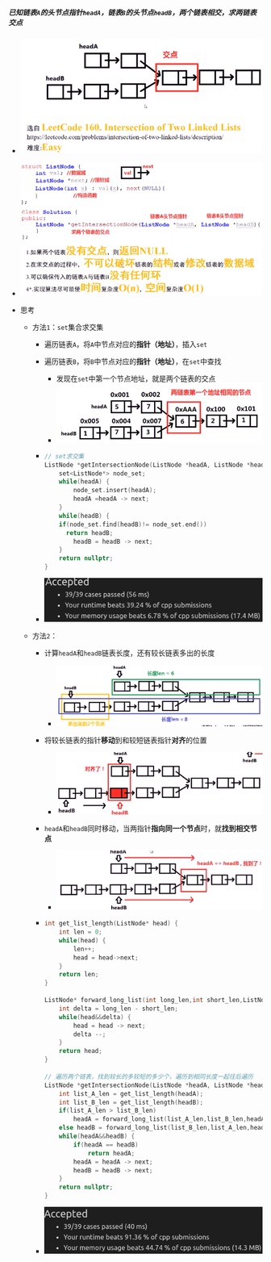 ##### 已知链表`A`的头节点指针`headA`，链表`B`的头节点`headB`，两个链表相交，求两链表交点

* ![image-20210823160316161](求两链表交点.assets/image-20210823160316161.png)
* ![image-20210823160403285](求两链表交点.assets/image-20210823160403285.png)

* 思考 

  * 方法`1`：`set`集合求交集

    * 遍历链表`A`，将`A`中节点对应的**指针（地址）**，插入`set`

    * 遍历链表`B`，将`B`中节点对应的**指针（地址）**，在`set`中查找

      * 发现在`set`中第一个节点地址，就是两个链表的交点
      * ![image-20210823160727943](求两链表交点.assets/image-20210823160727943.png)

    * ```c++
      // set求交集
      ListNode *getIntersectionNode(ListNode *headA, ListNode *headB) {
          set<ListNode*> node_set;
          while(headA) {
              node_set.insert(headA);
              headA =headA -> next;
          }
          while(headB) {
          if(node_set.find(headB)!= node_set.end())
          	return headB;
              headB = headB -> next;
          }
          return nullptr;
      }
      ```

    * ![image-20210823161227956](求两链表交点.assets/image-20210823161227956.png)

  * 方法`2`：

    * 计算`headA`和`headB`链表长度，还有较长链表多出的长度

      * ![image-20210823163028681](求两链表交点.assets/image-20210823163028681.png)

    * 将较长链表的指针**移动**到和较短链表指针**对齐**的位置

      * ![image-20210823163122986](求两链表交点.assets/image-20210823163122986.png)

    * `headA`和`headB`同时移动，当两指针**指向同一个节点**时，就**找到相交节点**

      * ![image-20210823163236351](求两链表交点.assets/image-20210823163236351.png)

    * ```c++
      int get_list_length(ListNode* head) {
          int len = 0;
          while(head) {
              len++;
              head = head->next;
          }
          return len;
      }
      
      ListNode* forward_long_list(int long_len,int short_len,ListNode* head) {
          int delta = long_len - short_len;
          while(head&&delta) {
              head = head -> next;
              delta --;
          }
          return head;
      }
      
      // 遍历两个链表，找到较长的多较短的多少个，遍历到相同长度一起往后遍历
      ListNode *getIntersectionNode(ListNode *headA, ListNode *headB) {
          int list_A_len = get_list_length(headA);
          int list_B_len = get_list_length(headB);
          if(list_A_len > list_B_len) 
              headA = forward_long_list(list_A_len,list_B_len,headA);
          else headB = forward_long_list(list_B_len,list_A_len,headB);
          while(headA&&headB) {
              if(headA == headB)
                  return headA;
              headA = headA -> next;
              headB = headB -> next;
          }
          return nullptr;
      }
      ```

    * ![image-20210823164045901](求两链表交点.assets/image-20210823164045901.png)

